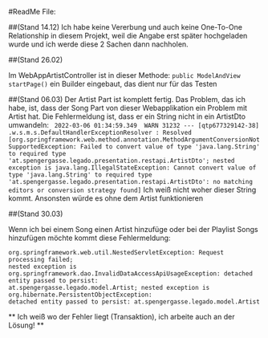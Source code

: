 #ReadMe File: 

##(Stand 14.12)
Ich habe keine Vererbung und auch keine One-To-One Relationship in diesem Projekt, weil die Angabe erst später hochgeladen wurde und ich werde diese 2 Sachen dann nachholen. 


##(Stand 26.02)

Im WebAppArtistController ist in dieser Methode:  `public ModelAndView startPage()` ein Builder eingebaut, das dient nur für das Testen

##(Stand 06.03)
Der Artist Part ist komplett fertig. Das Problem, das ich habe, ist, dass der Song Part von dieser Webapplikation 
ein Problem mit Artist hat. Die Fehlermeldung ist, dass er ein String nicht in ein ArtistDto umwandeln:
`` 2022-03-06 01:34:59.349  WARN 31232 --- [qtp677329142-38] .w.s.m.s.DefaultHandlerExceptionResolver : Resolved [org.springframework.web.method.annotation.MethodArgumentConversionNotSupportedException: Failed to convert value of type 'java.lang.String' to required type 'at.spengergasse.legado.presentation.restapi.ArtistDto'; nested exception is java.lang.IllegalStateException: Cannot convert value of type 'java.lang.String' to required type 'at.spengergasse.legado.presentation.restapi.ArtistDto': no matching editors or conversion strategy found]``
Ich weiß nicht woher dieser String kommt. 
Ansonsten würde es ohne dem Artist funktionieren 


##(Stand 30.03)

Wenn ich bei einem Song einen Artist hinzufüge oder bei der Playlist Songs hinzufügen möchte kommt diese Fehlermeldung:

``` 
org.springframework.web.util.NestedServletException: Request processing failed; 
nested exception is org.springframework.dao.InvalidDataAccessApiUsageException: detached entity passed to persist: 
at.spengergasse.legado.model.Artist; nested exception is org.hibernate.PersistentObjectException: 
detached entity passed to persist: at.spengergasse.legado.model.Artist 
```

** Ich weiß wo der Fehler liegt (Transaktion), ich arbeite auch an der Lösung! **




